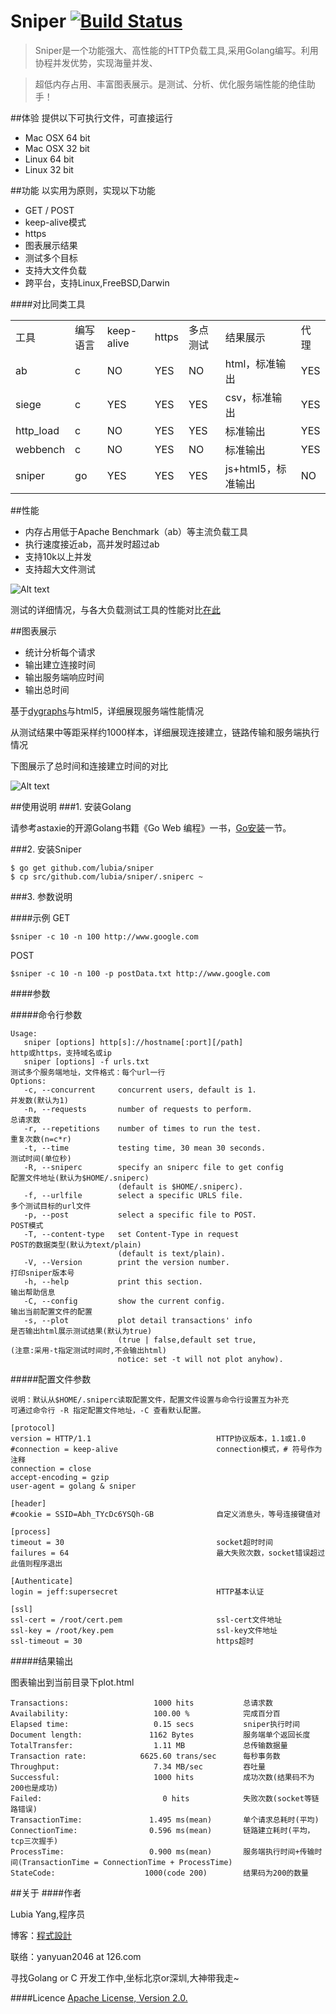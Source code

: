 Sniper       [![Build Status](https://drone.io/github.com/lubia/sniper/status.png)](https://drone.io/github.com/lubia/sniper/latest)
======
>Sniper是一个功能强大、高性能的HTTP负载工具,采用Golang编写。利用协程并发优势，实现海量并发、

>超低内存占用、丰富图表展示。是测试、分析、优化服务端性能的绝佳助手！

##体验
提供以下可执行文件，可直接运行
* Mac OSX 64 bit      
* Mac OSX 32 bit
* Linux 64 bit
* Linux 32 bit

##功能
以实用为原则，实现以下功能
- GET / POST
- keep-alive模式
- https
- 图表展示结果
- 测试多个目标
- 支持大文件负载
- 跨平台，支持Linux,FreeBSD,Darwin

####对比同类工具
<table class="table table-bordered table-striped table-condensed">
   <tr>
      <td>工具 </td>
      <td>编写语言 </td>
      <td>keep-alive </td>
      <td>https </td>
      <td>多点测试 </td>
      <td>结果展示 </td>
      <td>代理</td>
   </tr>
   <tr>
      <td>ab </td>
      <td>c </td>
      <td>NO </td>
      <td>YES </td>
      <td>NO </td>
      <td>html，标准输出</td>
      <td>YES </td>
   </tr>
   <tr>
      <td>siege </td>
      <td>c </td>
      <td>YES </td>
      <td>YES </td>
      <td>YES </td>
      <td>csv，标准输出</td>
      <td>YES </td>
   </tr>
   <tr>
      <td>http_load </td>
      <td>c </td>
      <td>NO </td>
      <td>YES </td>
      <td>YES </td>
      <td>标准输出</td>
      <td>YES </td>
   </tr>
   <tr>
      <td>webbench </td>
      <td>c </td>
      <td>NO </td>
      <td>YES </td>
      <td>NO </td>
      <td>标准输出</td>
      <td>YES </td>
   </tr>
   <tr>
      <td>sniper</td>
      <td>go</td>
      <td>YES </td>
      <td>YES </td>
      <td>YES </td>
      <td>js+html5，标准输出</td>
      <td>NO </td>
   </tr>
</table>


##性能
- 内存占用低于Apache Benchmark（ab）等主流负载工具
- 执行速度接近ab，高并发时超过ab
- 支持10k以上并发
- 支持超大文件测试

![Alt text](http://lubia-me.qiniudn.com/cmp.png)

测试的详细情况，与各大负载测试工具的性能对比[在此](http://www.lubia.me/http-loader-compare)

##图表展示
- 统计分析每个请求
- 输出建立连接时间
- 输出服务端响应时间
- 输出总时间

基于[dygraphs](http://dygraphs.com/)与html5，详细展现服务端性能情况

从测试结果中等距采样约1000样本，详细展现连接建立，链路传输和服务端执行情况

下图展示了总时间和连接建立时间的对比

![Alt text](http://lubia-me.qiniudn.com/sniper_2.JPG)

##使用说明
###1. 安装Golang

请参考astaxie的开源Golang书籍《Go Web 编程》一书，[Go安装](https://github.com/astaxie/build-web-application-with-golang/blob/master/ebook/01.1.md)一节。

###2. 安装Sniper

    $ go get github.com/lubia/sniper
    $ cp src/github.com/lubia/sniper/.sniperc ~

###3. 参数说明

####示例
GET

    $sniper -c 10 -n 100 http://www.google.com 

POST

    $sniper -c 10 -n 100 -p postData.txt http://www.google.com
    
####参数

#####命令行参数

```
Usage: 
   sniper [options] http[s]://hostname[:port][/path]                 http或https，支持域名或ip
   sniper [options] -f urls.txt                                      测试多个服务端地址，文件格式：每个url一行
Options: 
   -c, --concurrent     concurrent users, default is 1.              并发数(默认为1)
   -n, --requests       number of requests to perform.               总请求数
   -r, --repetitions    number of times to run the test.             重复次数(n=c*r)
   -t, --time           testing time, 30 mean 30 seconds.            测试时间(单位秒)
   -R, --sniperc        specify an sniperc file to get config        配置文件地址(默认为$HOME/.sniperc)
                        (default is $HOME/.sniperc).               
   -f, --urlfile        select a specific URLS file.                 多个测试目标的url文件
   -p, --post           select a specific file to POST.              POST模式
   -T, --content-type   set Content-Type in request                  POST的数据类型(默认为text/plain)
                        (default is text/plain).
   -V, --Version        print the version number.                    打印sniper版本号
   -h, --help           print this section.                          输出帮助信息
   -C, --config         show the current config.                     输出当前配置文件的配置
   -s, --plot           plot detail transactions' info               是否输出html展示测试结果(默认为true) 
                        (true | false,default set true,              (注意:采用-t指定测试时间时,不会输出html)
                        notice: set -t will not plot anyhow).

```


#####配置文件参数

    说明：默认从$HOME/.sniperc读取配置文件，配置文件设置与命令行设置互为补充
    可通过命令行 -R 指定配置文件地址，-C 查看默认配置。

```
[protocol]
version = HTTP/1.1                            HTTP协议版本，1.1或1.0
#connection = keep-alive                      connection模式，# 符号作为注释
connection = close
accept-encoding = gzip                        
user-agent = golang & sniper                  

[header]
#cookie = SSID=Abh_TYcDc6YSQh-GB              自定义消息头，等号连接键值对

[process]
timeout = 30                                  socket超时时间 
failures = 64                                 最大失败次数，socket错误超过此值则程序退出

[Authenticate]
login = jeff:supersecret                      HTTP基本认证

[ssl]
ssl-cert = /root/cert.pem                     ssl-cert文件地址
ssl-key = /root/key.pem                       ssl-key文件地址
ssl-timeout = 30                              https超时
```

#####结果输出

图表输出到当前目录下plot.html

```
Transactions:                   1000 hits           总请求数
Availability:                   100.00 %            完成百分百    
Elapsed time:                   0.15 secs           sniper执行时间
Document length:               1162 Bytes           服务端单个返回长度
TotalTransfer:                  1.11 MB             总传输数据量
Transaction rate:            6625.60 trans/sec      每秒事务数 
Throughput:                     7.34 MB/sec         吞吐量 
Successful:                     1000 hits           成功次数(结果码不为200也是成功)
Failed:                           0 hits            失败次数(socket等链路错误) 
TransactionTime:               1.495 ms(mean)       单个请求总耗时(平均)
ConnectionTime:                0.596 ms(mean)       链路建立耗时(平均，tcp三次握手)
ProcessTime:                   0.900 ms(mean)       服务端执行时间+传输时间(TransactionTime = ConnectionTime + ProcessTime)
StateCode:                    1000(code 200)        结果码为200的数量
```
##关于
####作者

Lubia Yang,程序员

博客：[程式設計](http://www.lubia.me)

联络：yanyuan2046 at 126.com

寻找Golang or C 开发工作中,坐标北京or深圳,大神带我走~

####Licence
[Apache License, Version 2.0.](http://www.apache.org/licenses/LICENSE-2.0.html)
